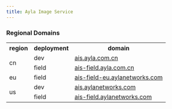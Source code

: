 ```yaml
---
title: Ayla Image Service
---
```


### Regional Domains

<table class="key-value-table vertical-middle">
<tr>
<th>region</th>
<th>deployment</th>
<th>domain</th>
</tr>
<tr>
<td rowspan="2">cn</td>
<td>dev</td>
<td><a href="https://ais.ayla.com.cn" target="_blank">ais.ayla.com.cn</a></td>
</tr>
<tr>
<td>field</td>
<td><a href="https://ais-field.ayla.com.cn" target="_blank">ais-field.ayla.com.cn</a></td>
</tr>
<tr>
<td>eu</td>
<td>field</td>
<td><a href="https://ais-field-eu.aylanetworks.com" target="_blank">ais-field-eu.aylanetworks.com</a></td>
</tr>
<tr>
<td rowspan="2">us</td>
<td>dev</td>
<td><a href="https://ais.aylanetworks.com" target="_blank">ais.aylanetworks.com</a></td>
</tr>
<tr>
<td>field</td>
<td><a href="https://ais-field.aylanetworks.com" target="_blank">ais-field.aylanetworks.com</a></td>
</tr>
</table>
